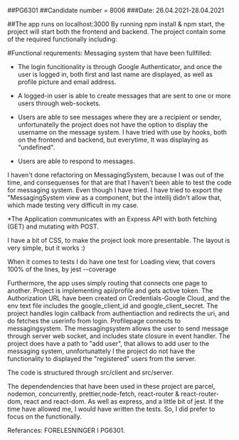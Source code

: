 ##PG6301
##Candidate number = 8006
###Date: 26.04.2021-28.04.2021



##The app runs on localhost:3000
By running npm install & npm start, the project will start both the frontend and backend.
The project contain some of the required functionally including:

#Functional requrements: Messaging system that have been fullfilled:
* The login funcitionality is through Google Authenticator, and once the user is logged in, both first and last name are displayed, 
as well as profile picture and email address. 

* A logged-in user is able to create messages that are sent to one or more users through web-sockets. 

* Users are able to see messages where they are a recipient or sender, unfortunatelly  the project does not have the option to 
display the username on the message system. I have tried with use by hooks, both on the frontend and backend, but everytime, It was displaying  as "undefined".

* Users are able to respond to messages. 

I haven't done refactoring on MessagingSystem, because I was out of the time, and consequenses for that are that I haven't been able to test the code for messaging system. Even though I have tried. 
I have tried to export the "MessagingSystem view as a component, but the intellij didn't allow that, which made testing very difficult in my case. 

*The Application communicates with an Express API with both fetching (GET) and mutating with POST.

I have a bit of CSS, to make the project look more presentable. The layout is very simple, but it works :) 

When it comes to tests I do have one test for Loading view, that covers 100% of the lines, by jest --coverage 

Furthermore, the app uses simply routing that connects one page to another. Project is implementing api/profile and gets active token.
The Authorization URL have been created on Credentials-Google Cloud, and the env text file includes the google_client_id and google_client_secret.
The project handles login callback from authentiaction and redirects the uri, and do fetches the userinfo from login.
Profilepage connects to messagingsystem.
The messagingsystem allows the user to send message through server web socket, and includes state closure in event handler.
The project does have a path to "add user", that allows to add user to the messaging system, 
unnfortunattely I the project do not have the functionality to displayed the "registered" users from the server.

The code is structured through src/client and src/server.


The dependendencies that have been used in these project are parcel, nodemon, concurrently, prettier,node-fetch, react-router & react-router-dom, react and react-dom. As well as express, and a little bit of jest.
If the time have allowed me, I would have written the tests. So, I did prefer to focus on the functionally.




Referances:
FORELESNINGER I PG6301.